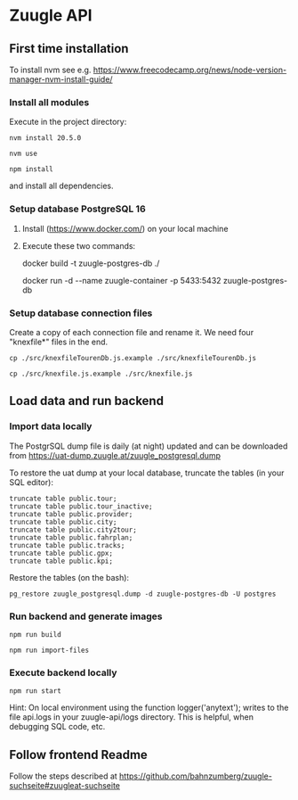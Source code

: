 # Zuugle API

## First time installation
To install nvm see e.g. https://www.freecodecamp.org/news/node-version-manager-nvm-install-guide/

### Install all modules
Execute in the project directory:

    nvm install 20.5.0
    
    nvm use

    npm install

and install all dependencies.

### Setup database PostgreSQL 16
1. Install (https://www.docker.com/) on your local machine
2. Execute these two commands: 

    docker build -t zuugle-postgres-db ./

    docker run -d --name zuugle-container -p 5433:5432 zuugle-postgres-db

### Setup database connection files
Create a copy of each connection file and rename it. We need four "knexfile*" files in the end. 

    cp ./src/knexfileTourenDb.js.example ./src/knexfileTourenDb.js

    cp ./src/knexfile.js.example ./src/knexfile.js


## Load data and run backend
### Import data locally

The PostgrSQL dump file is daily (at night) updated and can be downloaded from https://uat-dump.zuugle.at/zuugle_postgresql.dump

To restore the uat dump at your local database, truncate the tables (in your SQL editor):

    truncate table public.tour;
    truncate table public.tour_inactive;
    truncate table public.provider;
    truncate table public.city;
    truncate table public.city2tour;
    truncate table public.fahrplan;
    truncate table public.tracks;
    truncate table public.gpx;
    truncate table public.kpi;

Restore the tables (on the bash):

    pg_restore zuugle_postgresql.dump -d zuugle-postgres-db -U postgres

### Run backend and generate images

    npm run build

    npm run import-files

### Execute backend locally
    npm run start

Hint: On local environment using the function logger('anytext'); writes to the file api.logs in your zuugle-api/logs directory. This is helpful, when debugging SQL code, etc.

## Follow frontend Readme 
Follow the steps described at https://github.com/bahnzumberg/zuugle-suchseite#zuugleat-suchseite
